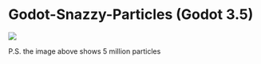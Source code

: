 # Godot-Snazzy-Particles (Godot 3.5)

![](https://i.imgur.com/DbZYjEz.png)

P.S. the image above shows 5 million particles
